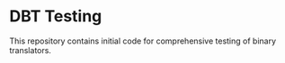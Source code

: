 # DBT Testing

This repository contains initial code for comprehensive testing of binary
translators.


